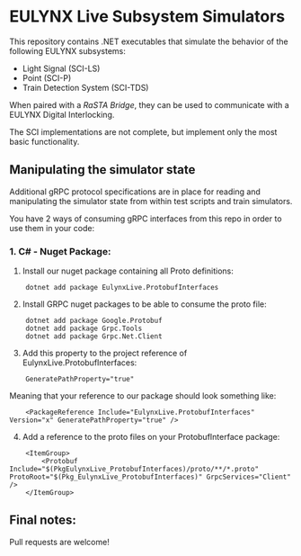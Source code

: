 # EULYNX Live Subsystem Simulators

This repository contains .NET executables that simulate the behavior of the following EULYNX subsystems:

 - Light Signal (SCI-LS)
 - Point (SCI-P)
 - Train Detection System (SCI-TDS)
 
When paired with a *RaSTA Bridge*, they can be used to communicate with a EULYNX Digital Interlocking.

The SCI implementations are not complete, but implement only the most basic functionality.

## Manipulating the simulator state

Additional gRPC protocol specifications are in place for reading and manipulating the simulator state from within test scripts and train simulators.

You have 2 ways of consuming gRPC interfaces from this repo in order to use them in your code:

### 1. C# - Nuget Package:
1. Install our nuget package containing all Proto definitions: 
```
    dotnet add package EulynxLive.ProtobufInterfaces
```

2. Install GRPC nuget packages to be able to consume the proto file:
```
    dotnet add package Google.Protobuf
    dotnet add package Grpc.Tools
    dotnet add package Grpc.Net.Client
```

3. Add this property to the project reference of EulynxLive.ProtobufInterfaces:
```
    GeneratePathProperty="true"
```
Meaning that your reference to our package should look something like:
```
    <PackageReference Include="EulynxLive.ProtobufInterfaces" Version="x" GeneratePathProperty="true" />
```

4. Add a reference to the proto files on your ProtobufInterface package:
```
    <ItemGroup>
        <Protobuf Include="$(PkgEulynxLive_ProtobufInterfaces)/proto/**/*.proto" ProtoRoot="$(Pkg_EulynxLive_ProtobufInterfaces)" GrpcServices="Client" />
    </ItemGroup>
```


## Final notes:
Pull requests are welcome!
